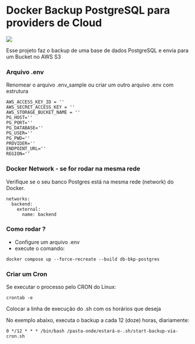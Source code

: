 # Docker Backup PostgreSQL para providers de Cloud
![](https://img.shields.io/badge/Python-3.10-blue.svg)

Esse projeto faz o backup de uma base de dados PostgreSQL e envia para um Bucket no AWS S3


### Arquivo .env

Renomear o arquivo .env_sample ou criar um outro arquivo .env com estrutura

```
AWS_ACCESS_KEY_ID = ''
AWS_SECRET_ACCESS_KEY = ''
AWS_STORAGE_BUCKET_NAME = ''
PG_HOST=''
PG_PORT=''
PG_DATABASE=''
PG_USER=''
PG_PWD=''
PROVIDER=''
ENDPOINT_URL=''
REGION='' 

``` 

### Docker Network - se for rodar na mesma rede

Verifique se o seu banco Postgres está na mesma rede (network) do Docker.

```
networks:
  backend:
    external:
      name: backend
```

### Como rodar ?

- Configure um arquivo .env
- execute o comando:

```
docker compose up --force-recreate --build db-bkp-postgres
```


### Criar um Cron

Se executar o processo pelo CRON do Linux:

```
crontab -e
```

Colocar a linha de execução do .sh com os horários que deseja

No exemplo abaixo, executa o backup a cada 12 (doze) horas, diariamente:

```
0 */12 * * * /bin/bash /pasta-onde/estará-o-.sh/start-backup-via-cron.sh
```